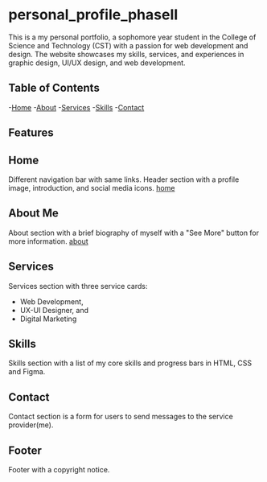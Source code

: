 # personal_profile_phaseII

This is a my personal portfolio, a sophomore year student in the College of Science and Technology (CST) with a passion for web development and design. The website showcases my skills, services, and experiences in graphic design, UI/UX design, and web development.

## Table of Contents
-[Home](#home)
-[About](#about-me)
-[Services](#services)
-[Skills](#skills)
-[Contact](#contact)

## Features

## Home
Different navigation bar with same links.
Header section with a profile image, introduction, and social media icons.
[home](profile.jpg)


## About Me
About section with a brief biography of myself with a "See More" button for more information.
[about](intro.jpg)


## Services
Services section with three service cards:
- Web Development, 
- UX-UI Designer, and 
- Digital Marketing


## Skills
Skills section with a list of my core skills and progress bars in HTML, CSS and Figma.


## Contact
Contact section is a form for users to send messages to the service provider(me).


## Footer
Footer with a copyright notice.

